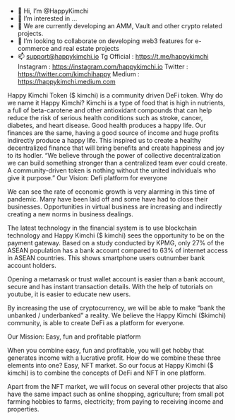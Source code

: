 - 👋 Hi, I’m @HappyKimchi
- 👀 I’m interested in ...
- 🌱 We are currently developing an AMM, Vault and other crypto related projects.
- 💞️ I’m looking to collaborate on developing web3 features for e-commerce and real estate projects
- 📫 support@happykimchi.io
Tg Official	: https://t.me/happykimchi
Instagram		: https://instagram.com/happykimchi.io
Twitter		  : https://twitter.com/kimchihappy
Medium		  : https://happykimchi.medium.com	

Happy Kimchi Token ($ kimchi) is a community driven DeFi token. Why do we name it Happy Kimchi? Kimchi is a type of food that is high in nutrients, a full of beta-carotene and other antioxidant compounds that can help reduce the risk of serious health conditions such as stroke, cancer, diabetes, and heart disease. Good health produces a happy life. Our finances are the same, having a good source of income and huge profits indirectly produce a happy life. This inspired us to create a healthy decentralized finance that will bring benefits and create happiness and joy to its hodler.
“We believe through the power of collective decentralization we can build something stronger than a centralized team ever could create. A community-driven token is nothing without the united individuals who give it purpose.”
Our Vision: Defi platform for everyone

We can see the rate of economic growth is very alarming in this time of pandemic. Many have been laid off and some have had to close their businesses. Opportunities in virtual business are increasing and indirectly creating a new norms in business dealings.

The latest technology in the financial system is to use blockchain technology and Happy Kimchi ($ kimchi) sees the opportunity to be on the payment gateway. Based on a study conducted by KPMG, only 27% of the ASEAN population has a bank account compared to 63% of internet access in ASEAN countries. This shows smartphone users outnumber bank account holders.

Opening a metamask or trust wallet account is easier than a bank account, secure and has instant transaction details. With the help of tutorials on youtube, it is easier to educate new users.

By increasing the use of cryptocurrency, we will be able to make “bank the unbanked / underbanked” a reality. We believe the Happy Kimchi ($kimchi) community, is able to create DeFi as a platform for everyone.


Our Mission: Easy, fun and profitable platform

When you combine easy, fun and profitable, you will get hobby that generates income with a lucrative profit. How do we combine these three elements into one? Easy, NFT market. So our focus at Happy Kimchi ($ kimchi) is to combine the concepts of DeFi and NFT in one platform.

Apart from the NFT market, we will focus on several other projects that also have the same impact such as online shopping, agriculture; from small pot farming hobbies to farms, electricity; from paying to receiving income and properties.

<!---
HappyKimchi/HappyKimchi is a ✨ special ✨ repository because its `README.md` (this file) appears on your GitHub profile.
You can click the Preview link to take a look at your changes.
--->
